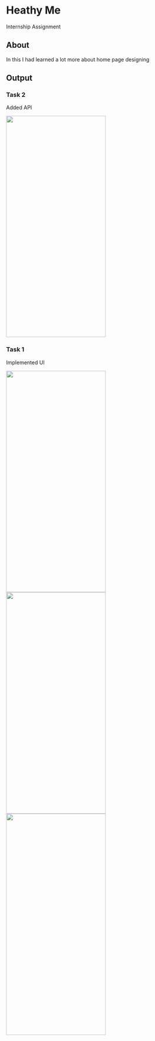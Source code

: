 # Heathy Me

Internship Assignment 

## About

In this I had learned a lot more about home page designing 

## Output

### Task 2

Added API

<img src="https://github.com/TakshalModi02/Healthy-Me/blob/master/task2.gif" width="270" height="600"/>


### Task 1

Implemented UI

<img src="https://user-images.githubusercontent.com/98680906/233713976-d8e2809b-a372-4a03-bda8-c202ad6a6082.jpg" width="270" height="600"> <img src="https://user-images.githubusercontent.com/98680906/233714042-cda613af-b804-4d52-b06d-4f89900d8c09.jpg" width="270" height="600"> <img src="https://user-images.githubusercontent.com/98680906/233714071-6c06496b-65a0-4527-83c8-c23dc5cb808c.jpg" width="270" height="600">


